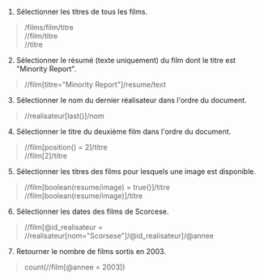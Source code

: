 1. Sélectionner les titres de tous les films.

> /films/film/titre  
> //film/titre  
> //titre

2. Sélectionner le résumé (texte uniquement) du film dont le titre est "Minority Report".

> //film[titre="Minority Report"]/resume/text

3. Sélectionner le nom du dernier réalisateur dans l'ordre du document.

> //realisateur[last()]/nom

4. Sélectionner le titre du deuxième film dans l'ordre du document.

> //film[position() = 2]/titre  
> //film[2]/titre

5. Sélectionner les titres des films pour lesquels une image est disponible.

> //film[boolean(resume/image) = true()]/titre  
> //film[boolean(resume/image)]/titre

6. Sélectionner les dates des films de Scorcese.

> //film[@id_realisateur = //realisateur[nom="Scorsese"]/@id_realisateur]/@annee

7. Retourner le nombre de films sortis en 2003.

> count(//film[@annee = 2003])